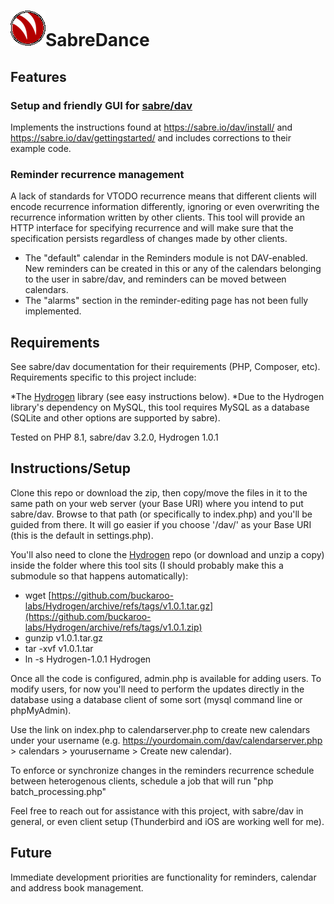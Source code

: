 # ![logo.png](logo.png)SabreDance

## Features
### Setup and friendly GUI for [sabre/dav](https://github.com/sabre-io/dav)

Implements the instructions found at https://sabre.io/dav/install/ and https://sabre.io/dav/gettingstarted/ and includes corrections to their example code. 

### Reminder recurrence management 

A lack of standards for VTODO recurrence means that different clients will encode recurrence information differently, ignoring or even overwriting the recurrence information written by other clients. This tool will provide an HTTP interface for specifying recurrence and will make sure that the specification persists regardless of changes made by other clients.

* The "default" calendar in the Reminders module is not DAV-enabled. New reminders can be created in this or any of the calendars belonging to the user in sabre/dav, and reminders can be moved between calendars.
* The "alarms" section in the reminder-editing page has not been fully implemented.

## Requirements
See sabre/dav documentation for their requirements (PHP, Composer, etc). Requirements specific to this project include:

*The [Hydrogen](https://github.com/buckaroo-labs/Hydrogen) library (see easy instructions below).
*Due to the Hydrogen library's dependency on MySQL, this tool requires MySQL as a database (SQLite and other options are supported by sabre). 

Tested on PHP 8.1, sabre/dav 3.2.0, Hydrogen 1.0.1  

## Instructions/Setup
Clone this repo or download the zip, then copy/move the files in it to the same path on your web server (your Base URI) where you intend to put sabre/dav. Browse to that path (or specifically to index.php) and you'll be guided from there. It will go easier if you choose '/dav/' as your Base URI (this is the default in settings.php). 

You'll also need to clone the [Hydrogen](https://github.com/buckaroo-labs/Hydrogen) repo (or download and unzip a copy) inside the folder where this tool sits (I should probably make this a submodule so that happens automatically):
* wget [https://github.com/buckaroo-labs/Hydrogen/archive/refs/tags/v1.0.1.tar.gz](https://github.com/buckaroo-labs/Hydrogen/archive/refs/tags/v1.0.1.zip)
* gunzip v1.0.1.tar.gz
* tar -xvf v1.0.1.tar
* ln -s Hydrogen-1.0.1 Hydrogen

Once all the code is configured, admin.php is available for adding users. To modify users, for now you'll need to perform the updates directly in the database using a database client of some sort (mysql command line or phpMyAdmin).

Use the link on index.php to calendarserver.php to create new calendars under your username (e.g. https://yourdomain.com/dav/calendarserver.php > calendars > yourusername > Create new calendar).

To enforce or synchronize changes in the reminders recurrence schedule between heterogenous clients, schedule a job that will run "php batch_processing.php"

Feel free to reach out for assistance with this project, with sabre/dav in general, or even client setup (Thunderbird and iOS are working well for me).

## Future
Immediate development priorities are functionality for reminders, calendar and address book management.


